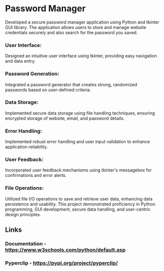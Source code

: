 # Password Manager
Developed a secure password manager application using Python and tkinter GUI library. The application allows users to store and manage website credentials securely and also search for the password you saved.
### User Interface:
Designed an intuitive user interface using tkinter, providing easy navigation and data entry.
### Password Generation:
Integrated a password generator that creates strong, randomized passwords based on user-defined criteria.
### Data Storage:
Implemented secure data storage using file handling techniques, ensuring encrypted storage of website, email, and password details.
###  Error Handling:
Implemented robust error handling and user input validation to enhance application reliability.
###  User Feedback:
Incorporated user feedback mechanisms using tkinter's messagebox for confirmations and error alerts.
###  File Operations:
Utilized file I/O operations to save and retrieve user data, enhancing data persistence and usability.
This project demonstrated proficiency in Python programming, GUI development, secure data handling, and user-centric design principles.
## Links 
### Documentation - https://www.w3schools.com/python/default.asp
### Pyperclip - https://pypi.org/project/pyperclip/
